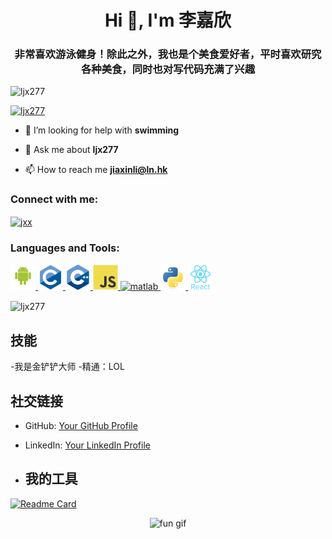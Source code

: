 <h1 align="center">Hi 👋, I'm 李嘉欣</h1>
<h3 align="center">非常喜欢游泳健身！除此之外，我也是个美食爱好者，平时喜欢研究各种美食，同时也对写代码充满了兴趣</h3>

<p align="left"> <img src="https://komarev.com/ghpvc/?username=ljx277&label=Profile%20views&color=0e75b6&style=flat" alt="ljx277" /> </p>

<p align="left"> <a href="https://github.com/ryo-ma/github-profile-trophy"><img src="https://github-profile-trophy.vercel.app/?username=ljx277" alt="ljx277" /></a> </p>

- 🤝 I’m looking for help with **swimming**

- 💬 Ask me about **ljx277**

- 📫 How to reach me **jiaxinli@ln.hk**

<h3 align="left">Connect with me:</h3>
<p align="left">
<a href="https://fb.com/jxx" target="blank"><img align="center" src="https://raw.githubusercontent.com/rahuldkjain/github-profile-readme-generator/master/src/images/icons/Social/facebook.svg" alt="jxx" height="30" width="40" /></a>
</p>

<h3 align="left">Languages and Tools:</h3>
<p align="left"> <a href="https://developer.android.com" target="_blank" rel="noreferrer"> <img src="https://raw.githubusercontent.com/devicons/devicon/master/icons/android/android-original-wordmark.svg" alt="android" width="40" height="40"/> </a> <a href="https://www.cprogramming.com/" target="_blank" rel="noreferrer"> <img src="https://raw.githubusercontent.com/devicons/devicon/master/icons/c/c-original.svg" alt="c" width="40" height="40"/> </a> <a href="https://www.w3schools.com/cpp/" target="_blank" rel="noreferrer"> <img src="https://raw.githubusercontent.com/devicons/devicon/master/icons/cplusplus/cplusplus-original.svg" alt="cplusplus" width="40" height="40"/> </a> <a href="https://developer.mozilla.org/en-US/docs/Web/JavaScript" target="_blank" rel="noreferrer"> <img src="https://raw.githubusercontent.com/devicons/devicon/master/icons/javascript/javascript-original.svg" alt="javascript" width="40" height="40"/> </a> <a href="https://www.mathworks.com/" target="_blank" rel="noreferrer"> <img src="https://upload.wikimedia.org/wikipedia/commons/2/21/Matlab_Logo.png" alt="matlab" width="40" height="40"/> </a> <a href="https://www.python.org" target="_blank" rel="noreferrer"> <img src="https://raw.githubusercontent.com/devicons/devicon/master/icons/python/python-original.svg" alt="python" width="40" height="40"/> </a> <a href="https://reactjs.org/" target="_blank" rel="noreferrer"> <img src="https://raw.githubusercontent.com/devicons/devicon/master/icons/react/react-original-wordmark.svg" alt="react" width="40" height="40"/> </a> </p>

<p><img align="center" src="https://github-readme-stats.vercel.app/api/top-langs?username=ljx277&show_icons=true&locale=en&layout=compact" alt="ljx277" /></p>


## 技能
  -我是金铲铲大师
  -精通：LOL

## 社交链接
- GitHub: [Your GitHub Profile](https://github.com/ljx277)
- LinkedIn: [Your LinkedIn Profile](https://www.linkedin.com/in/ljx277)

- ## 我的工具
[![Readme Card](https://github-readme-stats.vercel.app/api?username=ljx277&title_color=ffffff&icon_color=bb2acf&text_color=daf7dc&bg_color=151515)](https://github.com/anuraghazra/github-readme-stats)


<!-- 添加趣味动图 -->
<p align="center">
  <img   src="https://media.giphy.com/media/JIX9t2j0ZTN9S/giphy.gif" alt="fun gif" width="300"/>
</p>
